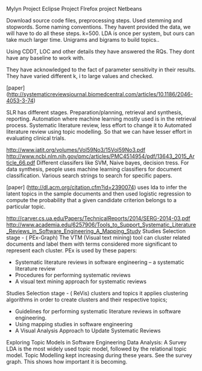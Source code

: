 Mylyn Project
Eclipse Project
FIrefox project
Netbeans

Download source code files, preprocessing steps. Used stemming and stopwords. Some naming conventions. They havent provided the data, we will have to do all these steps. 
k=500. LDA is once per system, but ours can take much larger time.
Unigrams and bigrams to build topics..

Using CDDT, LOC and other details they have answered the RQs. They dont have any baseline to work with.

They have acknowledged to the fact of parameter sensitivity in their results. They have varied different k, i to large values and checked.



[paper] (http://systematicreviewsjournal.biomedcentral.com/articles/10.1186/2046-4053-3-74)

SLR has different stages. Preparation/planning, retrieval and synthesis, reporting. Automation where machine learning mostly used is in the retrieval process.
Systematic literature review, less effort to change it to Automated literature review using topic modelling. So that we can have lesser effort in evaluating clinical trials.

http://www.jatit.org/volumes/Vol59No3/15Vol59No3.pdf
http://www.ncbi.nlm.nih.gov/pmc/articles/PMC4514954/pdf/13643_2015_Article_66.pdf
Different classifers like SVM, Naive bayes, decision tress.
For data synthesis, people uses machine learning classifiers for document classification. Various search strings to search for specific papers.


[paper] (http://dl.acm.org/citation.cfm?id=2390074)
uses lda to infer the latent topics in the sample documents and then used logistic regression to compute the probability that a given candidate criterion belongs to a particular topic.

http://carver.cs.ua.edu/Papers/TechnicalReports/2014/SERG-2014-03.pdf
http://www.academia.edu/6257906/Tools_to_Support_Systematic_Literature_Reviews_in_Software_Engineering_A_Mapping_Study
 Studies Selection stage - ( PEx-Graph) The VTM (Visual text mining) tool can cluster related documents and label them with terms considered more significant to represent each cluster. PEx is used by these papers:
- Systematic literature reviews in software engineering – a systematic literature review
- Procedures for performing systematic reviews
- A visual text mining approach for systematic reviews

 Studies Selection stage - ( ReVis) clusters and topics it applies clustering algorithms in order to create clusters and their respective topics;
- Guidelines for performing systematic literature reviews in software engineering.
- Using mapping studies in software engineering
- A Visual Analysis Approach to Update Systematic Reviews

Exploring Topic Models in Software Engineering Data Analysis: A Survey
LDA is the most widely used topic model, followed by the relational topic model. Topic Modelling kept increasing during these years. See the survey graph. This shows how important it is becoming.

